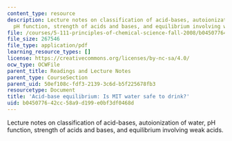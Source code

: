 ```yaml
---
content_type: resource
description: Lecture notes on classification of acid-bases, autoionization of water,
  pH function, strength of acids and bases, and equilibrium involving weak acids.
file: /courses/5-111-principles-of-chemical-science-fall-2008/b045077642cc58a9d199e0bf3df0468d_lecnotes21.pdf
file_size: 267546
file_type: application/pdf
learning_resource_types: []
license: https://creativecommons.org/licenses/by-nc-sa/4.0/
ocw_type: OCWFile
parent_title: Readings and Lecture Notes
parent_type: CourseSection
parent_uid: 50ef108c-fdf3-2139-3c6d-b5f225678fb3
resourcetype: Document
title: 'Acid-base equilibrium: Is MIT water safe to drink?'
uid: b0450776-42cc-58a9-d199-e0bf3df0468d
---
```

Lecture notes on classification of acid-bases, autoionization of water, pH function, strength of acids and bases, and equilibrium involving weak acids.